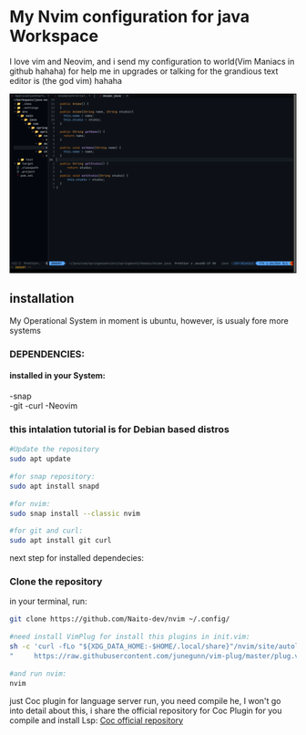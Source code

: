 # My Nvim configuration for java Workspace

I love vim and Neovim, and i send my configuration to world(Vim Maniacs in github hahaha) for help me in upgrades or talking for the grandious text editor is (the god vim) hahaha

![Example for my configuration](image.png)


## installation

My Operational System in moment is ubuntu, however, is usualy fore more systems 

### DEPENDENCIES:

#### installed in your System:

-snap  
-git
-curl
-Neovim  

### this intalation tutorial is for Debian based distros

```bash
#Update the repository
sudo apt update
```

```bash
#for snap repository:
sudo apt install snapd
```

```bash
#for nvim:
sudo snap install --classic nvim
```

```bash
#for git and curl:
sudo apt install git curl
```

next step for installed dependecies:

### Clone the repository

in your terminal, run:


```bash
git clone https://github.com/Naito-dev/nvim ~/.config/
```


```bash
#need install VimPlug for install this plugins in init.vim:
sh -c 'curl -fLo "${XDG_DATA_HOME:-$HOME/.local/share}"/nvim/site/autoload/plug.vim --create-dirs \
"     https://raw.githubusercontent.com/junegunn/vim-plug/master/plug.vim'
```

```bash
#and run nvim:
nvim
```

just Coc plugin for language server run, you need compile he, I won't go into detail about this, i share the official repository for Coc Plugin for you compile and install Lsp:
[Coc official repository](https://github.com/neoclide/coc.nvim)

  


